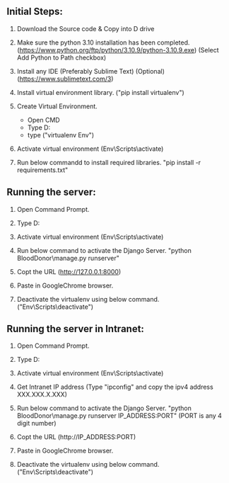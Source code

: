 Initial Steps:
-------------
1. Download the Source code & Copy into D drive

2. Make sure the python 3.10 installation has been completed.
	(https://www.python.org/ftp/python/3.10.9/python-3.10.9.exe) 
	(Select Add Python to Path checkbox)
	
3. Install any IDE (Preferably Sublime Text) (Optional) (https://www.sublimetext.com/3)

4. Install virtual environment library.
	("pip install virtualenv") 

5. Create Virtual Environment.
	* Open CMD
	* Type D:
	* type ("virtualenv Env")

6. Activate virtual environment
	(Env\Scripts\activate)

7. Run below commandd to install required libraries.
	"pip install -r requirements.txt"

Running the server:
-------------------
1. Open Command Prompt.

2. Type D:

3. Activate virtual environment
	(Env\Scripts\activate)

4. Run below command to activate the Django Server.
	"python BloodDonor\manage.py runserver"

5. Copt the URL (http://127.0.0.1:8000)

6. Paste in GoogleChrome browser.

7. Deactivate the virtualenv using below command.
	("Env\Scripts\deactivate")


Running the server in Intranet:
------------------------------
1. Open Command Prompt.

2. Type D:

3. Activate virtual environment
	(Env\Scripts\activate)

4. Get Intranet IP address (Type "ipconfig" and copy the ipv4 address XXX.XXX.X.XXX)

4. Run below command to activate the Django Server.
	"python BloodDonor\manage.py runserver IP_ADDRESS:PORT"  (PORT is any 4 digit number)

5. Copt the URL (http://IP_ADDRESS:PORT)

6. Paste in GoogleChrome browser.

7. Deactivate the virtualenv using below command.
	("Env\Scripts\deactivate")
